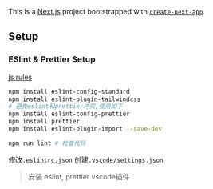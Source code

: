 This is a [Next.js](https://nextjs.org) project bootstrapped with [`create-next-app`](https://nextjs.org/docs/app/api-reference/cli/create-next-app).

## Setup

### ESlint & Prettier Setup

[js rules](https://standardjs.com/rules)

```bash
npm install eslint-config-standard
npm install eslint-plugin-tailwindcss
# 避免eslint和prettier冲突,使用如下
npm install eslint-config-prettier
npm install prettier
npm install eslint-plugin-import --save-dev

npm run lint # 检查代码
```

修改`.eslintrc.json`
创建`.vscode/settings.json`

> 安装 eslint, prettier vscode插件
